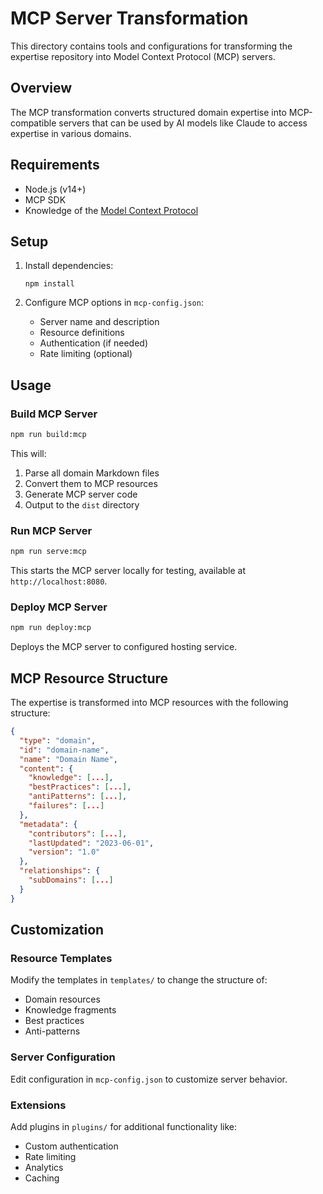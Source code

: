 # MCP Server Transformation

This directory contains tools and configurations for transforming the expertise repository into Model Context Protocol (MCP) servers.

## Overview

The MCP transformation converts structured domain expertise into MCP-compatible servers that can be used by AI models like Claude to access expertise in various domains.

## Requirements

- Node.js (v14+)
- MCP SDK
- Knowledge of the [Model Context Protocol](https://modelcontextprotocol.io/)

## Setup

1. Install dependencies:
   ```
   npm install
   ```

2. Configure MCP options in `mcp-config.json`:
   - Server name and description
   - Resource definitions
   - Authentication (if needed)
   - Rate limiting (optional)

## Usage

### Build MCP Server

```bash
npm run build:mcp
```

This will:
1. Parse all domain Markdown files
2. Convert them to MCP resources
3. Generate MCP server code
4. Output to the `dist` directory

### Run MCP Server

```bash
npm run serve:mcp
```

This starts the MCP server locally for testing, available at `http://localhost:8080`.

### Deploy MCP Server

```bash
npm run deploy:mcp
```

Deploys the MCP server to configured hosting service.

## MCP Resource Structure

The expertise is transformed into MCP resources with the following structure:

```json
{
  "type": "domain",
  "id": "domain-name",
  "name": "Domain Name",
  "content": {
    "knowledge": [...],
    "bestPractices": [...],
    "antiPatterns": [...],
    "failures": [...]
  },
  "metadata": {
    "contributors": [...],
    "lastUpdated": "2023-06-01",
    "version": "1.0"
  },
  "relationships": {
    "subDomains": [...]
  }
}
```

## Customization

### Resource Templates

Modify the templates in `templates/` to change the structure of:
- Domain resources
- Knowledge fragments
- Best practices
- Anti-patterns

### Server Configuration

Edit configuration in `mcp-config.json` to customize server behavior.

### Extensions

Add plugins in `plugins/` for additional functionality like:
- Custom authentication
- Rate limiting
- Analytics
- Caching 